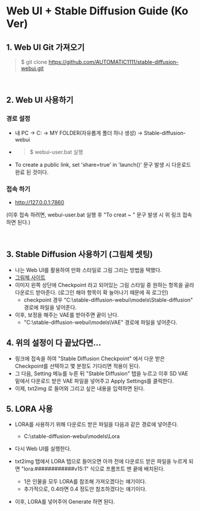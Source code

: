 # Web UI + Stable Diffusion Guide (Ko Ver)

## 1. Web UI Git 가져오기
> $ git clone https://github.com/AUTOMATIC1111/stable-diffusion-webui.git

<br>

## 2. Web UI 사용하기
### 경로 설정 
- 내 PC → C: → MY FOLDER(자유롭게 폴더 하나 생성) → Stable-diffusion-webui

- > $ webui-user.bat 실행

- To create a public link, set 'share=true' in 'launch()' 문구 발생 시 다운로드 완료 된 것이다.

### 접속 하기
- http://127.0.0.1:7860

(이후 접속 하려면, webui-user.bat 실행 후 "To creat ~ " 문구 발생 시 위 링크 접속하면 된다.) 

<br>

## 3. Stable Diffusion 사용하기 (그림체 셋팅)
- 나는 Web UI를 활용하여 만화 스타일로 그림 그리는 방법을 택했다.
- [그림체 사이트](https://civitai.com/)
- 이미지 왼쪽 상단에 Checkpoint 라고 되어있는 그림 스타일 중 원하는 항목을 골라 다운로드 받아준다. (로그인 해야 항목이 확 늘어나기 때문에 꼭 로그인)
    - checkpoint 경우 "C:\stable-diffusion-webui\models\Stable-diffusion" 경로에 파일을 넣어준다.   
- 이후, 보정을 해주는 VAE를 받아주면 끝이 난다.
    - "C:\stable-diffusion-webui\models\VAE" 경로에 파일을 넣어준다.

## 4. 위의 설정이 다 끝났다면...
- 링크에 접속을 하여 "Stable Diffusion Checkpoint" 에서 다운 받은 Checkpoint를 선택하고 몇 분정도 기다리면 적용이 된다.
- 그 다음, Setting 메뉴를 누른 뒤 "Stable Diffusion" 탭을 누르고 이후 SD VAE 밑에서 다운로드 받은 VAE 파일을 넣어주고 Apply Settings를 클릭한다.
- 이제, txt2img 로 들어와 그리고 싶은 내용을 입력하면 된다. 

## 5. LORA 사용
- LORA를 사용하기 위해 다운로드 받은 파일을 다음과 같은 경로에 넣어준다.
    - C:\stable-diffusion-webui\models\Lora
- 다시 Web UI를 실행한다.
- txt2img 탭에서 LORA 탭으로 들어오면 아까 전에 다운로드 받은 파일을 누르게 되면 "lora:############v15:1" 식으로 프롬프트 맨 끝에 배치된다.
    - 1은 인물을 모두 LORA를 참조해 가져오겠다는 얘기이다.
    - 추가적으로, 0.4라면 0.4 정도만 참조하겠다는 얘기이다.

- 이후, LORA를 넣어주어 Generate 하면 된다.